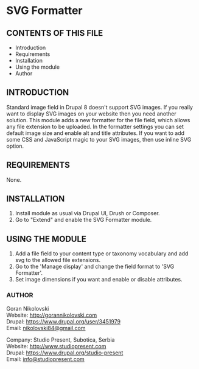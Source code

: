 # SVG Formatter

## CONTENTS OF THIS FILE

  * Introduction
  * Requirements
  * Installation
  * Using the module
  * Author

## INTRODUCTION

Standard image field in Drupal 8 doesn't support SVG images. If you really want
to display SVG images on your website then you need another solution. This
module adds a new formatter for the file field, which allows any file extension
to be uploaded. In the formatter settings you can set default image size and 
enable alt and title attributes. If you want to add some CSS and JavaScript 
magic to your SVG images, then use inline SVG option.

## REQUIREMENTS

None.

## INSTALLATION

1. Install module as usual via Drupal UI, Drush or Composer.
2. Go to "Extend" and enable the SVG Formatter module.

## USING THE MODULE

1. Add a file field to your content type or taxonomy vocabulary and add svg to 
the allowed file extensions.
2. Go to the 'Manage display' and change the field format to 'SVG Formatter'.
3. Set image dimensions if you want and enable or disable attributes.

### AUTHOR

Goran Nikolovski  
Website: http://gorannikolovski.com  
Drupal: https://www.drupal.org/user/3451979  
Email: nikolovski84@gmail.com  

Company: Studio Present, Subotica, Serbia  
Website: http://www.studiopresent.com  
Drupal: https://www.drupal.org/studio-present  
Email: info@studiopresent.com  
